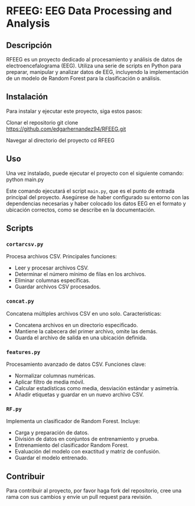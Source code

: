 # RFEEG: EEG Data Processing and Analysis

## Descripción
RFEEG es un proyecto dedicado al procesamiento y análisis de datos de electroencefalograma (EEG). Utiliza una serie de scripts en Python para preparar, manipular y analizar datos de EEG, incluyendo la implementación de un modelo de Random Forest para la clasificación o análisis.
## Instalación

Para instalar y ejecutar este proyecto, siga estos pasos:

Clonar el repositorio
git clone https://github.com/edgarhernandez94/RFEEG.git

Navegar al directorio del proyecto
cd RFEEG


## Uso
Una vez instalado, puede ejecutar el proyecto con el siguiente comando:
python main.py

Este comando ejecutará el script `main.py`, que es el punto de entrada principal del proyecto. Asegúrese de haber configurado su entorno con las dependencias necesarias y haber colocado los datos EEG en el formato y ubicación correctos, como se describe en la documentación.

## Scripts

### `cortarcsv.py`
Procesa archivos CSV. Principales funciones:
- Leer y procesar archivos CSV.
- Determinar el número mínimo de filas en los archivos.
- Eliminar columnas específicas.
- Guardar archivos CSV procesados.

### `concat.py`
Concatena múltiples archivos CSV en uno solo. Características:
- Concatena archivos en un directorio especificado.
- Mantiene la cabecera del primer archivo, omite las demás.
- Guarda el archivo de salida en una ubicación definida.

### `features.py`
Procesamiento avanzado de datos CSV. Funciones clave:
- Normalizar columnas numéricas.
- Aplicar filtro de media móvil.
- Calcular estadísticas como media, desviación estándar y asimetría.
- Añadir etiquetas y guardar en un nuevo archivo CSV.

### `RF.py`
Implementa un clasificador de Random Forest. Incluye:
- Carga y preparación de datos.
- División de datos en conjuntos de entrenamiento y prueba.
- Entrenamiento del clasificador Random Forest.
- Evaluación del modelo con exactitud y matriz de confusión.
- Guardar el modelo entrenado.

## Contribuir

Para contribuir al proyecto, por favor haga fork del repositorio, cree una rama con sus cambios y envíe un pull request para revisión.




